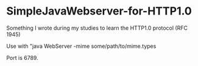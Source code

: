 # SimpleJavaWebserver-for-HTTP1.0
Something I wrote during my studies to learn the HTTP1.0 protocol (RFC 1945)

Use with "java WebServer -mime some/path/to/mime.types

Port is 6789.
